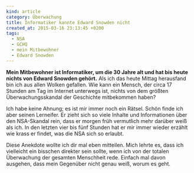 ```yaml
---
kind: article
category: Überwachung
title: Informatiker kannte Edward Snowden nicht
created_at: 2015-03-16 23:13:45 +0200
tags:
  - NSA
  - GCHQ
  - mein Mitbewohner
  - Edward Snowden
---
```


**Mein Mitbewohner ist Informatiker, um die 30 Jahre alt und hat bis heute
nichts von Edward Snowden gehört.** Als ich das heute Mittag herausfand bin ich
aus allen Wolken gefallen. Wie kann ein Mensch, der circa 17 Stunden am Tag im
Internet unterwegs ist, nichts von dem größten Überwachungsskandal der
Geschichte mitbekommen haben?

Ich habe keine Ahnung; es ist mir immer noch ein Rätsel. Schön finde ich aber
seinen Lerneifer. Er zieht sich so viele Inhalte und Informationen über den
NSA-Skandal rein, dass er morgen früh vermutlich mehr darüber weiß als ich. In
den letzten vier bis fünf Stunden hat er mir immer wieder erzählt wie krass er
findet, was die NSA sich so erlaubt.

Diese Anekdote wollte ich dir mal eben mitteilen. Mich lehrte es, dass ich
vielleicht ein bisschen direkter sein sollte, wenn ich von der totalen
Überwachung der gesamten Menschheit rede. Einfach mal davon ausgehen, dass mein
Gegenüber nicht genau weiß, worum es geht.
